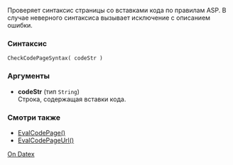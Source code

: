Проверяет синтаксис страницы со вставками кода по правилам ASP. В случае неверного синтаксиса вызывает исключение с описанием ошибки.

### Синтаксис
`CheckCodePageSyntax( codeStr )`

### Аргументы
- **codeStr** (тип `String`)  
    Строка, содержащая вставки кода.

### Смотри также
- [EvalCodePage()](http://docs.datex.ru/article.htm?id=5620250451197911779)
- [EvalCodePageUrl()](http://docs.datex.ru/article.htm?id=5620250451197911780)

[On Datex](http://docs.datex.ru/article.htm?id=7172076235998782768)